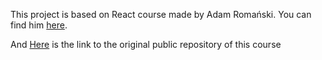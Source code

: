 This project is based on React course made by Adam Romański. You can find him [here](https://www.youtube.com/channel/UCq8XmOMtrUCb8FcFHQEd8_g).


And [Here](https://github.com/helloroman/hr-study-buddy) is the link to the original public repository of this course
